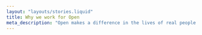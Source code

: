 ```yaml
---
layout: "layouts/stories.liquid"
title: Why we work for Open
meta_description: "Open makes a difference in the lives of real people across disciplines and borders."
---
```

